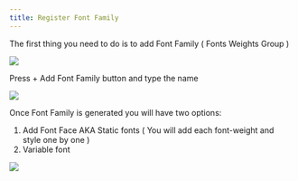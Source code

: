 ```yaml
---
title: Register Font Family
---
```


The first thing you need to do is to add Font Family ( Fonts Weights Group )

![](../../img/refister-font-family-1.png)

Press + Add Font Family button and type the name

![](../../img/refister-font-family-2.png)

Once Font Family is generated you will have two options:

1. Add Font Face AKA Static fonts ( You will add each font-weight and style one by one )
2. Variable font

![](../../img/refister-font-family-3.png)
